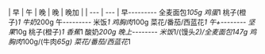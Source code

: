 | 早 | 午 | 晚 | 晚 | 晚加 |
| --- | --- |
早---------
全麦面包*105g
鸡蛋*1
桃子(橙子)*1
牛奶*200g
午---------
米饭*1
鸡胸肉*100g
菜花/番茄/西蓝花*1
午+--------
坚果*10g
桃子(橙子)*1
香蕉*1
酸奶*200g
晚上--------
米饭*1/(馒头*2)/全麦面包147g
鸡胸肉*100g/(牛肉*65g)
菜花/番茄/西蓝花*1
